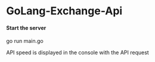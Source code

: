 # GoLang-Exchange-Api

#### Start the server

go run main.go

API speed is displayed in the console with the API request


